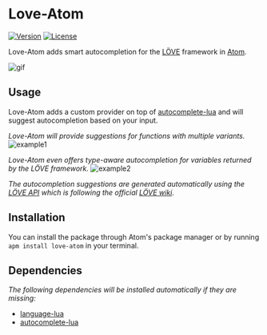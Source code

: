 # Love-Atom

[![Version](https://img.shields.io/badge/Version-3.1.1-blue.svg)](https://github.com/rm-code/love-atom/releases/latest)
[![License](http://img.shields.io/badge/Licence-MIT-brightgreen.svg)](LICENSE.md)

Love-Atom adds smart autocompletion for the [LÖVE](https://love2d.org) framework in [Atom](https://atom.io/).

![gif](https://raw.githubusercontent.com/rm-code/love-atom/master/screenshots/anim.gif)

## Usage

Love-Atom adds a custom provider on top of [autocomplete-lua](https://github.com/dapetcu21/atom-autocomplete-lua) and will suggest autocompletion based on your input.

_Love-Atom will provide suggestions for functions with multiple variants._
![example1](https://raw.githubusercontent.com/rm-code/love-atom/master/screenshots/function_variants.png)

_Love-Atom even offers type-aware autocompletion for variables returned by the LÖVE framework._
![example2](https://raw.githubusercontent.com/rm-code/love-atom/master/screenshots/type_completion.png)

_The autocompletion suggestions are generated automatically using the [LÖVE API](https://github.com/love2d-community/love-api) which is following the official [LÖVE wiki](https://love2d.org/wiki/Main_Page)_.

## Installation

You can install the package through Atom's package manager or by running ```apm install love-atom``` in your terminal.

## Dependencies

_The following dependencies will be installed automatically if they are missing:_

- [language-lua](https://github.com/FireZenk/language-lua)
- [autocomplete-lua](https://github.com/dapetcu21/atom-autocomplete-lua)
